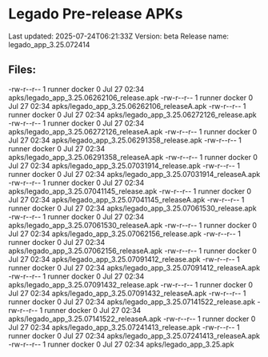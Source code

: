 # Legado Pre-release APKs
Last updated: 2025-07-24T06:21:33Z
Version: beta
Release name: legado_app_3.25.072414
## Files:
-rw-r--r-- 1 runner docker 0 Jul 27 02:34 apks/legado_app_3.25.06262106_release.apk
-rw-r--r-- 1 runner docker 0 Jul 27 02:34 apks/legado_app_3.25.06262106_releaseA.apk
-rw-r--r-- 1 runner docker 0 Jul 27 02:34 apks/legado_app_3.25.06272126_release.apk
-rw-r--r-- 1 runner docker 0 Jul 27 02:34 apks/legado_app_3.25.06272126_releaseA.apk
-rw-r--r-- 1 runner docker 0 Jul 27 02:34 apks/legado_app_3.25.06291358_release.apk
-rw-r--r-- 1 runner docker 0 Jul 27 02:34 apks/legado_app_3.25.06291358_releaseA.apk
-rw-r--r-- 1 runner docker 0 Jul 27 02:34 apks/legado_app_3.25.07031914_release.apk
-rw-r--r-- 1 runner docker 0 Jul 27 02:34 apks/legado_app_3.25.07031914_releaseA.apk
-rw-r--r-- 1 runner docker 0 Jul 27 02:34 apks/legado_app_3.25.07041145_release.apk
-rw-r--r-- 1 runner docker 0 Jul 27 02:34 apks/legado_app_3.25.07041145_releaseA.apk
-rw-r--r-- 1 runner docker 0 Jul 27 02:34 apks/legado_app_3.25.07061530_release.apk
-rw-r--r-- 1 runner docker 0 Jul 27 02:34 apks/legado_app_3.25.07061530_releaseA.apk
-rw-r--r-- 1 runner docker 0 Jul 27 02:34 apks/legado_app_3.25.07062156_release.apk
-rw-r--r-- 1 runner docker 0 Jul 27 02:34 apks/legado_app_3.25.07062156_releaseA.apk
-rw-r--r-- 1 runner docker 0 Jul 27 02:34 apks/legado_app_3.25.07091412_release.apk
-rw-r--r-- 1 runner docker 0 Jul 27 02:34 apks/legado_app_3.25.07091412_releaseA.apk
-rw-r--r-- 1 runner docker 0 Jul 27 02:34 apks/legado_app_3.25.07091432_release.apk
-rw-r--r-- 1 runner docker 0 Jul 27 02:34 apks/legado_app_3.25.07091432_releaseA.apk
-rw-r--r-- 1 runner docker 0 Jul 27 02:34 apks/legado_app_3.25.07141522_release.apk
-rw-r--r-- 1 runner docker 0 Jul 27 02:34 apks/legado_app_3.25.07141522_releaseA.apk
-rw-r--r-- 1 runner docker 0 Jul 27 02:34 apks/legado_app_3.25.07241413_release.apk
-rw-r--r-- 1 runner docker 0 Jul 27 02:34 apks/legado_app_3.25.07241413_releaseA.apk
-rw-r--r-- 1 runner docker 0 Jul 27 02:34 apks/legado_app_3.25.apk
